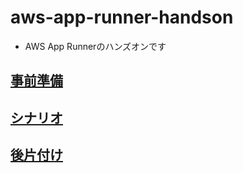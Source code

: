 # aws-app-runner-handson
 - AWS App Runnerのハンズオンです

## [事前準備](preparation.md)

## [シナリオ](handson.md)

## [後片付け](cleaning.md)
